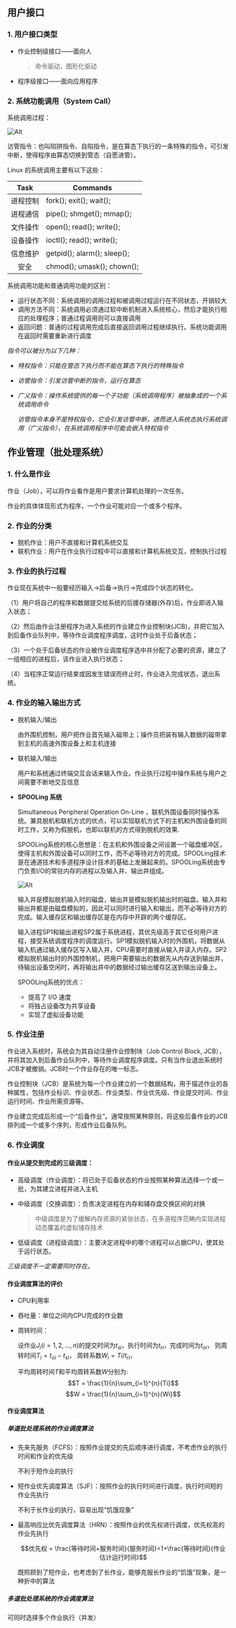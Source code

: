 ## 用户接口

### 1. 用户接口类型

- 作业控制级接口——面向人
  
    >命令驱动，图形化驱动

- 程序级接口——面向应用程序
### 2. 系统功能调用（System Call）

系统调用过程：

![Alt][系统调用过程]

访管指令：也叫陷阱指令、自陷指令，是在算态下执行的一条特殊的指令，可引发中断，使得程序由算态切换到管态（自愿进管）。

Linux 的系统调用主要有以下这些：

|   Task   | Commands                    |
| :------: | --------------------------- |
| 进程控制 | fork(); exit(); wait();     |
| 进程通信 | pipe(); shmget(); mmap();   |
| 文件操作 | open(); read(); write();    |
| 设备操作 | ioctl(); read(); write();   |
| 信息维护 | getpid(); alarm(); sleep(); |
|   安全   | chmod(); umask(); chown();  |

系统调用功能和普通调用功能的区别：

- 运行状态不同：系统调用的调用过程和被调用过程运行在不同状态，开销较大
- 调用方法不同：系统调用必须通过软中断机制进入系统核心，然后才能执行相应的处理程序；普通过程调用则可以直接调用
- 返回问题：普通的过程调用完成后直接返回调用过程继续执行。系统功能调用在返回时需要重新进行调度


*指令可以被分为以下几种：*

- *特权指令：只能在管态下执行而不能在算态下执行的特殊指令*
- *访管指令：引发访管中断的指令，运行在算态* 
- *广义指令：操作系统提供的每一个子功能（系统调用程序）被抽象成的一个系统调用命令*

  *访管指令本身不是特权指令，它会引发访管中断，进而进入系统态执行系统调用（广义指令），在系统调用程序中可能会嵌入特权指令*


## 作业管理（批处理系统）

### 1. 什么是作业

作业（Job），可以将作业看作是用户要求计算机处理的一次任务。

作业的具体体现形式为程序，一个作业可能对应一个或多个程序。

### 2. 作业的分类

- 脱机作业：用户不直接和计算机系统交互
- 联机作业：用户在作业执行过程中可以直接和计算机系统交互，控制执行过程

### 3. 作业的执行过程

作业现在系统中一般要经历输入->后备->执行->完成四个状态的转化。

（1）用户将自己的程序和数据提交给系统的后援存储器(外存)后，作业即进入输入状态；

（2）然后由作业注册程序为进入系统的作业建立作业控制块(JCB)，并把它加入到后备作业队列中，等待作业调度程序调度，这时作业处于后备状态；

（3）一个处于后备状态的作业被作业调度程序选中并分配了必要的资源，建立了一组相应的进程后，该作业进入执行状态；

（4）当程序正常运行结束或因发生错误而终止时，作业进入完成状态，退出系统。

### 4. 作业的输入输出方式

- 脱机输入/输出

    由外围机控制，用户把作业首先输入磁带上；操作员把装有输入数据的磁带拿到主机的高速外围设备上和主机连接

- 联机输入/输出

    用户和系统通过终端交互会话来输入作业。作业执行过程中操作系统与用户之间需要不断地交互信息

- **SPOOLing 系统**
    
    Simultaneous Peripheral Operation On-Line ，联机外围设备同时操作系统。兼具脱机和联机方式的优点，可以实现联机方式下的主机和外围设备的同时工作，又称为假脱机，也即以联机的方式得到脱机的效果.

    SPOOLing系统的核心思想是：在主机和外围设备之间设置一个磁盘缓冲区，使得主机和外围设备可以同时工作，而不必等待对方的完成。SPOOLing技术是在通道技术和多道程序设计技术的基础上发展起来的。SPOOLing系统由专门负责I/O的常驻内存的进程以及输入井、输出井组成。

    ![Alt][SPOOLing系统原理]

    输入井是模拟脱机输入时的磁盘，输出井是模拟脱机输出时的磁盘。输入井和输出井都是由磁盘模拟的，因此可以同时进行输入和输出，而不必等待对方的完成。输入缓存区和输出缓存区是在内存中开辟的两个缓存区。

    输入进程SP1和输出进程SP2属于系统进程，其优先级高于其它任何用户进程，接受系统调度程序的调度运行。SP1模拟脱机输入时的外围机，将数据从输入机通过输入缓存区写入输入井，CPU需要时直接从输入井读入内存。SP2模拟脱机输出时的外围控制机，把用户需要输出的数据先从内存送到输出井，待输出设备空闲时，再将输出井中的数据经过输出缓存区送到输出设备上。

    SPOOLing系统的优点：

    - 提高了 I/O 速度
    - 将独占设备改为共享设备
    - 实现了虚拟设备功能

### 5. 作业注册

作业进入系统时，系统会为其自动注册作业控制块（Job Control Block, JCB），并将其加入到后备作业队列中，等待作业调度程序调度。只有当作业退出系统时JCB才被撤销。JCB时一个作业存在的唯一标志。

作业控制块（JCB）是系统为每一个作业建立的一个数据结构，用于描述作业的各种属性，包括作业标识、作业状态、作业类型、作业优先级、作业提交时间、作业运行时间、作业所需资源等。

作业建立完成后形成一个“后备作业”。通常按照某种原则，将这些后备作业的JCB排列成一个或多个序列，形成作业后备队列。

### 6. 作业调度

#### 作业从提交到完成的三级调度：

- 高级调度（作业调度）：将已处于后备状态的作业按照某种算法选择一个或一批，为其建立进程并进入主机
- 中级调度（交换调度）：负责决定进程在内存和辅存盘交换区间的对换

    >中级调度是为了缓解内存资源的紧张状态，在多道程序范畴内实现进程动态覆盖的虚拟储存技术

- 低级调度（进程级调度）：主要决定进程中的哪个进程可以占据CPU，使其处于运行状态。

*三级调度不一定需要同时存在。*

#### 作业调度算法的评价

- CPU利用率
- 吞吐量：单位之间内CPU完成的作业数
- 周转时间：

    设作业$J_i(i=1,2,...,n)$的提交时间为$t_{si}$，执行时间为$t_{ri}$，完成时间为$t_{oi}$，
    则周转时间$T_i = t_{oi}-t_{si}$，
    周转系数$W_i = Ti/t_{ri}$，

    平均周转时间$T$和平均周转系数$W$分别为:
    $$T = \frac{1}{n}\sum_{i=1}^{n}{Ti}$$
    $$W = \frac{1}{n}\sum_{i=1}^{n}{Wi}$$

#### 作业调度算法

##### 单道批处理系统的作业调度算法

- 先来先服务（FCFS）：按照作业提交的先后顺序进行调度，不考虑作业的执行时间和作业的优先级

    不利于短作业的执行

- 短作业优先调度算法（SJF）：按照作业的执行时间进行调度，执行时间短的作业先执行

    不利于长作业的执行，容易出现“饥饿现象”

- 最高响应比优先调度算法（HRN）：按照作业的优先权进行调度，优先权高的作业先执行

    $$优先权 = \frac{等待时间+服务时间}{服务时间}=1+\frac{等待时间}{作业估计运行时间}$$

    既照顾到了短作业，也考虑到了长作业，能够克服长作业的“饥饿”现象，是一种折中的算法

##### 多道批处理系统的作业调度算法

可同时选择多个作业执行（并发）


[系统调用过程]: pictures\系统调用过程.png
[SPOOLing系统原理]: pictures\SPOOLing系统原理.png